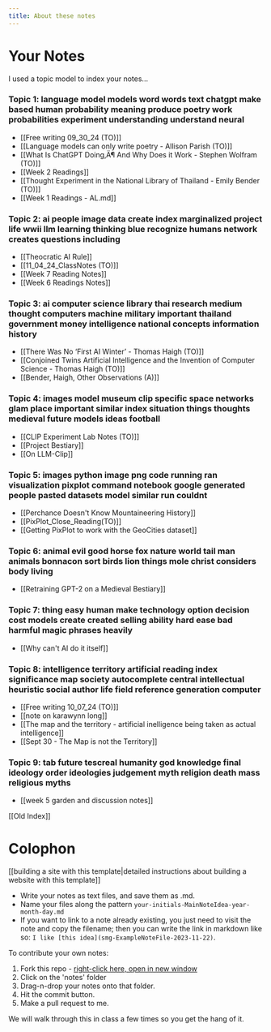 ```yaml
---
title: About these notes
---
```

# Your Notes

I used a topic model to index your notes...

### Topic 1: language model models word words text chatgpt make based human probability meaning produce poetry work probabilities experiment understanding understand neural 

+ [[Free writing 09_30_24 (TO)]]
+ [[Language models can only write poetry - Allison Parish (TO)]]
+ [[What Is ChatGPT Doing‚Ä¶ And Why Does it Work - Stephen Wolfram (TO)]]
+ [[Week 2 Readings]]
+ [[Thought Experiment in the National Library of Thailand - Emily Bender (TO)]]
+ [[Week 1 Readings - AL.md]]

### Topic 2: ai people image data create index marginalized project life wwii llm learning thinking blue recognize humans network creates questions including

+ [[Theocratic AI Rule]]
+ [[11_04_24_ClassNotes (TO)]]
+ [[Week 7 Reading Notes]]
+ [[Week 6 Readings Notes]]

### Topic 3:  ai computer science library thai research medium thought computers machine military important thailand government money intelligence national concepts information history

+ [[There Was No ‘First AI Winter’ - Thomas Haigh (TO)]]
+ [[Conjoined Twins Artificial Intelligence and the Invention of Computer Science - Thomas Haigh (TO)]]
+ [[Bender, Haigh, Other Observations (A)]]

### Topic 4: images model museum clip specific space networks glam place important similar index situation things thoughts medieval future models ideas football 

+ [[CLIP Experiment Lab Notes (TO)]]
+ [[Project Bestiary]]
+ [[On LLM-Clip]]
### Topic 5: images python image png code running ran visualization pixplot command notebook google generated people pasted datasets model similar run couldnt

+ [[Perchance Doesn't Know Mountaineering History]]
+ [[PixPlot_Close_Reading(TO)]]
+ [[Getting PixPlot to work with the GeoCities dataset]]

### Topic 6: animal evil good horse fox nature world tail man animals bonnacon sort birds lion things mole christ considers body living 

+ [[Retraining GPT-2 on a Medieval Bestiary]]

### Topic 7: thing easy human make technology option decision cost models create created selling ability hard ease bad harmful magic phrases heavily 

+ [[Why can't AI do it itself]]
### Topic 8: intelligence territory artificial reading index significance map society autocomplete central intellectual heuristic social author life field reference generation computer

+ [[Free writing 10_07_24 (TO)]]
+ [[note on karawynn long]]
+ [[The map and the territory - artificial inelligence being taken as actual intelligence]]
+ [[Sept 30 - The Map is not the Territory]]
### Topic 9: tab future tescreal humanity god knowledge final ideology order ideologies judgement myth religion death mass religious myths

+ [[week 5 garden and discussion notes]]

[[Old Index]]


# Colophon

[[building a site with this template|detailed instructions about building a website with this template]]

- Write your notes as text files, and save them as .md.
- Name your files along the pattern `your-initials-MainNoteIdea-year-month-day.md`
- If you want to link to a note already existing, you just need to visit the note and copy the filename; then you can write the link in markdown like so: `I like [this idea](smg-ExampleNoteFile-2023-11-22)`.

To contribute your own notes:

1. Fork this repo - [right-click here, open in new window](https://github.com/shawngraham/4805-garden/fork)
2. Click on the 'notes' folder
3. Drag-n-drop your notes onto that folder.
4. Hit the commit button.
5. Make a pull request to me.

We will walk through this in class a few times so you get the hang of it.
